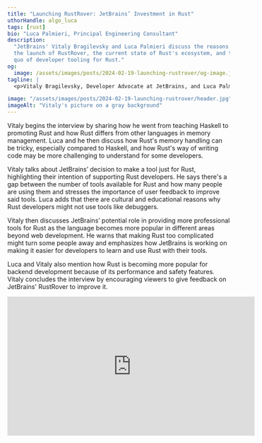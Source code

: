 ```yaml
---
title: "Launching RustRover: JetBrains’ Investment in Rust"
uthorHandle: algo_luca
tags: [rust]
bio: "Luca Palmieri, Principal Engineering Consultant"
description:
  "JetBrains' Vitaly Bragilevsky and Luca Palmieri discuss the reasons behind
  the launch of RustRover, the current state of Rust's ecosystem, and the status
  quo of developer tooling for Rust."
og:
  image: /assets/images/posts/2024-02-19-launching-rustrover/og-image.jpg
tagline: |
  <p>Vitaly Bragilevsky, Developer Advocate at JetBrains, and Luca Palmieri, Principal Engineering Consultant at Mainmatter, talked about JetBrains’ Rust IDE RustRover and discussed Vitaly’s experience with Rust as well as the challenges and benefits of the language. </p>

image: "/assets/images/posts/2024-02-19-launching-rustrover/header.jpg"
imageAlt: "Vitaly's picture on a gray background"
---
```


Vitaly begins the interview by sharing how he went from teaching Haskell to
promoting Rust and how Rust differs from other languages in memory management.
Luca and he then discuss how Rust's memory handling can be tricky, especially
compared to Haskell, and how Rust's way of writing code may be more challenging
to understand for some developers.

Vitaly talks about JetBrains’ decision to make a tool just for Rust,
highlighting their intention of supporting Rust developers. He says there's a
gap between the number of tools available for Rust and how many people are using
them and stresses the importance of user feedback to improve said tools. Luca
adds that there are cultural and educational reasons why Rust developers might
not use tools like debuggers.

Vitaly then discusses JetBrains’ potential role in providing more professional
tools for Rust as the language becomes more popular in different areas beyond
web development. He warns that making Rust too complicated might turn some
people away and emphasizes how JetBrains is working on making it easier for
developers to learn and use Rust with their tools.

Luca and Vitaly also mention how Rust is becoming more popular for backend
development because of its performance and safety features. Vitaly concludes the
interview by encouraging viewers to give feedback on JetBrains' RustRover to
improve it.

<iframe width="560" height="315" src="https://www.youtube.com/embed/eQ1u47fsoWs?si=Tl-_zb_ffjUSneRg" title="Embedded video of Vitaly's interview" frameborder="0" allow="accelerometer; autoplay; clipboard-write; encrypted-media; gyroscope; picture-in-picture; web-share" allowfullscreen></iframe>
